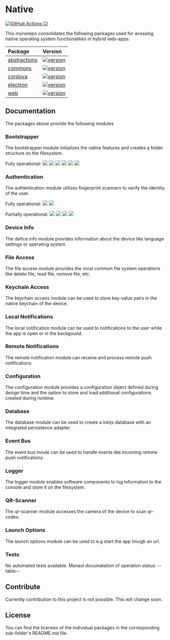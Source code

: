 # Native

[![GitHub Actions CI](https://github.com/js-soft/ts-native-access/workflows/Publish/badge.svg)](https://github.com/js-soft/ts-native-access/actions?query=workflow%3APublish)

This monorepo consolidates the following packages used for acessing native operating system functionalities in hybrid web-apps:

| Package                                | Version                                                                                                                               |
| :------------------------------------- | :------------------------------------------------------------------------------------------------------------------------------------ |
| [abstractions](packages/abstractions/) | [![version](https://badge.fury.io/js/@js-soft%2fnative-abstractions.svg)](https://www.npmjs.com/package/@js-soft/native-abstractions) |
| [commons](packages/common/)            | [![version](https://badge.fury.io/js/@js-soft%2fnative-common.svg)](https://www.npmjs.com/package/@js-soft/native-common)             |
| [cordova](packages/cordova/)           | [![version](https://badge.fury.io/js/@js-soft%2fnative-cordova.svg)](https://www.npmjs.com/package/@js-soft/native-cordova)           |
| [electron](packages/electron/)         | [![version](https://badge.fury.io/js/@js-soft%2fnative-electron.svg)](https://www.npmjs.com/package/@js-soft/native-electron)         |
| [web](packages/web/)                   | [![version](https://badge.fury.io/js/@js-soft%2fnative-web.svg)](https://www.npmjs.com/package/@js-soft/native-web)                   |

## Documentation

The packages above provide the following modules

### Bootstrapper

The bootstrapper module initializes the native features and creates a folder structure on the filesystem.

Fully operational:
<img src="https://raw.githubusercontent.com/EgoistDeveloper/operating-system-logos/master/src/16x16/AND.png">
<img src="https://raw.githubusercontent.com/EgoistDeveloper/operating-system-logos/master/src/16x16/IOS.png">
<img src="https://raw.githubusercontent.com/EgoistDeveloper/operating-system-logos/master/src/16x16/LIN.png">
<img src="https://raw.githubusercontent.com/EgoistDeveloper/operating-system-logos/master/src/16x16/MAC.png">
<img src="https://raw.githubusercontent.com/EgoistDeveloper/operating-system-logos/master/src/16x16/WIN.png">
<img src="https://raw.githubusercontent.com/EgoistDeveloper/operating-system-logos/master/src/16x16/COS.png">

### Authentication

The authentication module utilizes fingerprint scanners to verify the identity of the user.

Fully operational:
<img src="https://raw.githubusercontent.com/EgoistDeveloper/operating-system-logos/master/src/16x16/AND.png">
<img src="https://raw.githubusercontent.com/EgoistDeveloper/operating-system-logos/master/src/16x16/IOS.png">

Partially operational:
<img src="https://raw.githubusercontent.com/EgoistDeveloper/operating-system-logos/master/src/16x16/LIN.png">
<img src="https://raw.githubusercontent.com/EgoistDeveloper/operating-system-logos/master/src/16x16/MAC.png">
<img src="https://raw.githubusercontent.com/EgoistDeveloper/operating-system-logos/master/src/16x16/WIN.png">
<img src="https://raw.githubusercontent.com/EgoistDeveloper/operating-system-logos/master/src/16x16/COS.png">

### Device Info

The defice info module provides information about the device like language settings or operating system.

### File Access

The file access module provides the most common file system operations like delete file, read file, remove file, etc.

### Keychain Access

The keychain access module can be used to store key-value pairs in the native keychain of the device.

### Local Notifications

The local notification module can be used to notifications to the user while the app is open or in the backgound.

### Remote Notifications

The remote notification module can receive and process remote push notifications.

### Configuration

The configuration module provides a configuration object defined during design time and the option to store and load additional configurations created during runtime.

### Database

The database module can be used to create a lokijs database with an integrated persistence adapter.

### Event Bus

The event bus moule can be used to handle events like incoming remote push notifications.

### Logger

The logger module enables software components to log information to the console and store it on the filesystem.

### QR-Scanner

The qr-scanner module accesses the camera of the device to scan qr-codes.

### Launch Options

The launch options module can be used to e.g start the app trough an url.

### Tests

No automated tests available. Manaul documatation of operation status:
--table--

## Contribute

Currently contribution to this project is not possible. This will change soon.

## License

You can find the licenses of the individual packages in the corresponding sub-folder's README.md file.
